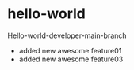 # hello-world

Hello-world-developer-main-branch
- added new awesome feature01
- added new awesome feature03
